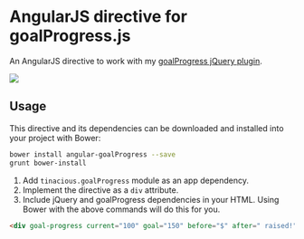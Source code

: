 # AngularJS directive for goalProgress.js

An AngularJS directive to work with my [goalProgress jQuery plugin](https://github.com/tinacious/goalProgress).

![](https://github.com/tinacious/goalProgress/blob/master/screenshot.png?raw=true)

## Usage

This directive and its dependencies can be downloaded and installed into your project with Bower:

```bash
bower install angular-goalProgress --save
grunt bower-install
```

1. Add `tinacious.goalProgress` module as an app dependency.
2. Implement the directive as a `div` attribute.
3. Include jQuery and goalProgress dependencies in your HTML. Using Bower with the above commands will do this for you.

```html
<div goal-progress current="100" goal="150" before="$" after=" raised!"></div>
```